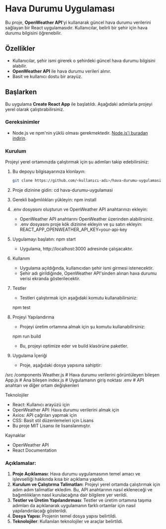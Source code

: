 # Hava Durumu Uygulaması

Bu proje, **OpenWeather API**'yi kullanarak güncel hava durumu verilerini sağlayan bir React uygulamasıdır. Kullanıcılar, belirli bir şehir için hava durumu bilgisini öğrenebilir.

## Özellikler
- Kullanıcılar, şehir ismi girerek o şehirdeki güncel hava durumu bilgisini alabilir.
- **OpenWeather API** ile hava durumu verileri alınır.
- Basit ve kullanıcı dostu bir arayüz.

## Başlarken

Bu uygulama **Create React App** ile başlatıldı. Aşağıdaki adımlarla projeyi yerel olarak çalıştırabilirsiniz.

### Gereksinimler
- Node.js ve npm'nin yüklü olması gerekmektedir. [Node.js'i buradan indirin](https://nodejs.org/).

### Kurulum

Projeyi yerel ortamınızda çalıştırmak için şu adımları takip edebilirsiniz:

1. Bu depoyu bilgisayarınıza klonlayın:
   ```bash
   git clone https://github.com/<kullanıcı-adı>/hava-durumu-uygulamasi.git

2. Proje dizinine gidin:
    cd hava-durumu-uygulamasi
3. Gerekli bağımlılıkları yükleyin:
    npm install
4. .env dosyasını oluşturun ve OpenWeather API anahtarınızı ekleyin:
    - OpenWeather API anahtarını OpenWeather üzerinden alabilirsiniz.
    - .env dosyasını proje kök dizinine ekleyin ve şu satırı ekleyin:
        REACT_APP_OPENWEATHER_API_KEY=your-api-key
5. Uygulamayı başlatın:
    npm start
    - Uygulama, http://localhost:3000 adresinde çalışacaktır.
6. Kullanım
    - Uygulama açıldığında, kullanıcıdan şehir ismi girmesi istenecektir.
    - Şehir adı girildiğinde, OpenWeather API'sinden alınan hava durumu verisi ekranda gösterilecektir.
7. Testler
    - Testleri çalıştırmak için aşağıdaki komutu kullanabilirsiniz:

    npm test
8. Projeyi Yapılandırma
    - Projeyi üretim ortamına almak için şu komutu kullanabilirsiniz:

    npm run build
    - Bu, projeyi optimize eder ve build klasörüne paketler.

9. Uygulama İçeriği
    - Proje, aşağıdaki dosya yapısına sahiptir:

/src
  /components
    Weather.js          # Hava durumu verilerini görüntüleyen bileşen
  App.js                # Ana bileşen
  index.js              # Uygulamanın giriş noktası
  .env                  # API anahtarı ve diğer ortam değişkenleri

Teknolojiler
- React: Kullanıcı arayüzü için
- OpenWeather API: Hava durumu verilerini almak için
- Axios: API çağrıları yapmak için
- CSS: Basit stil düzenlemeleri için
Lisans
- Bu proje MIT Lisansı ile lisanslanmıştır.

Kaynaklar
- OpenWeather API
- React Documentation

### Açıklamalar:
1. **Proje Açıklaması**: Hava durumu uygulamasının temel amacı ve işlevselliği hakkında kısa bir açıklama yapıldı.
2. **Kurulum ve Çalıştırma Talimatları**: Projeyi yerel ortamda çalıştırmak için adım adım talimatlar ekledim. Bu, API anahtarının nasıl ekleneceği ve bağımlılıkların nasıl kurulacağına dair bilgilere yer verildi.
3. **Testler ve Üretim Yapılandırması**: Testler ve üretim ortamına taşıma adımları da açıklanarak uygulamanın farklı ortamlar için nasıl yapılandırılacağı gösterildi.
4. **Dosya Yapısı**: Projenin temel dosya yapısı belirtildi.
5. **Teknolojiler**: Kullanılan teknolojiler ve araçlar belirtildi.